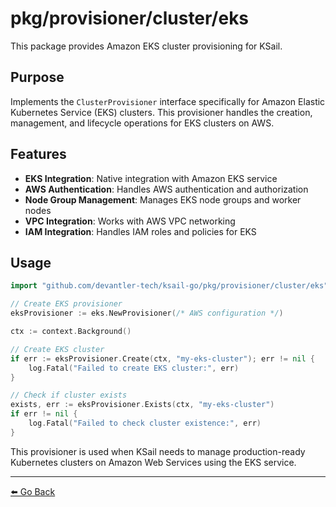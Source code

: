 # pkg/provisioner/cluster/eks

This package provides Amazon EKS cluster provisioning for KSail.

## Purpose

Implements the `ClusterProvisioner` interface specifically for Amazon Elastic Kubernetes Service (EKS) clusters. This provisioner handles the creation, management, and lifecycle operations for EKS clusters on AWS.

## Features

- **EKS Integration**: Native integration with Amazon EKS service
- **AWS Authentication**: Handles AWS authentication and authorization
- **Node Group Management**: Manages EKS node groups and worker nodes
- **VPC Integration**: Works with AWS VPC networking
- **IAM Integration**: Handles IAM roles and policies for EKS

## Usage

```go
import "github.com/devantler-tech/ksail-go/pkg/provisioner/cluster/eks"

// Create EKS provisioner
eksProvisioner := eks.NewProvisioner(/* AWS configuration */)

ctx := context.Background()

// Create EKS cluster
if err := eksProvisioner.Create(ctx, "my-eks-cluster"); err != nil {
    log.Fatal("Failed to create EKS cluster:", err)
}

// Check if cluster exists
exists, err := eksProvisioner.Exists(ctx, "my-eks-cluster")
if err != nil {
    log.Fatal("Failed to check cluster existence:", err)
}
```

This provisioner is used when KSail needs to manage production-ready Kubernetes clusters on Amazon Web Services using the EKS service.

---

[⬅️ Go Back](../README.md)
